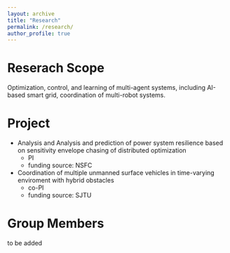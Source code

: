 ```yaml
---
layout: archive
title: "Research"
permalink: /research/
author_profile: true
---
```


Reserach Scope
======
Optimization, control, and learning of multi-agent systems, including AI-based smart grid, coordination of multi-robot systems.


Project
======
* Analysis and Analysis and prediction of power system resilience based on sensitivity envelope chasing of distributed optimization
  * PI
  * funding source: NSFC
* Coordination of multiple unmanned surface vehicles in time-varying enviroment with hybrid obstacles
  * co-PI
  * funding source: SJTU

Group Members
======
to be added
